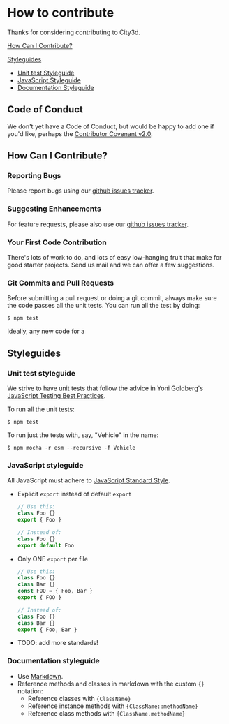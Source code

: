 # How to contribute

Thanks for considering contributing to City3d.

[How Can I Contribute?](#how-can-i-contribute)
<!-- TODO: add this back to the table of contents once these sections are more than one-liners
  * [Reporting Bugs](#reporting-bugs)
  * [Suggesting Enhancements](#suggesting-enhancements)
  * [Your First Code Contribution](#your-first-code-contribution)
  * [Git Commits and Pull Requests](#git-commits-and-pull-requests)
-->

[Styleguides](#styleguides)
  * [Unit test Styleguide](#unit-test-styleguide)
  * [JavaScript Styleguide](#javascript-styleguide)
  * [Documentation Styleguide](#documentation-styleguide)

## Code of Conduct

We don't yet have a Code of Conduct, but would be happy to add one if you'd like, perhaps the [Contributor Covenant v2.0](https://www.contributor-covenant.org/).

## How Can I Contribute?

### Reporting Bugs

Please report bugs using our [github issues tracker](https://github.com/nicky-nym/city3d/issues).

### Suggesting Enhancements

For feature requests, please also use our [github issues tracker](https://github.com/nicky-nym/city3d/issues).

### Your First Code Contribution

There's lots of work to do, and lots of easy low-hanging fruit that make for good starter projects. 
Send us mail and we can offer a few suggestions.

### Git Commits and Pull Requests

Before submitting a pull request or doing a git commit, always make sure the code passes all the unit tests. You can run all the test by doing:

  ```shell
  $ npm test
  ```
Ideally, any new code for a 


## Styleguides


### Unit test styleguide

We strive to have unit tests that follow the advice in Yoni Goldberg's [JavaScript Testing Best Practices](https://github.com/goldbergyoni/javascript-testing-best-practices#readme).

To run all the unit tests:

  ```shell
  $ npm test
  ```

To run just the tests with, say, "Vehicle" in the name:

  ```shell
  $ npm mocha -r esm --recursive -f Vehicle
  ```


### JavaScript styleguide

All JavaScript must adhere to [JavaScript Standard Style](https://standardjs.com/).

* Explicit `export` instead of default `export`
  ```js
  // Use this:
  class Foo {}
  export { Foo } 

  // Instead of:
  class Foo {}
  export default Foo
  ```
* Only ONE `export` per file
  ```js
  // Use this:
  class Foo {}
  class Bar {}
  const FOO = { Foo, Bar }
  export { FOO } 

  // Instead of:
  class Foo {}
  class Bar {}
  export { Foo, Bar } 
  ```
* TODO: add more standards!

### Documentation styleguide

* Use [Markdown](https://daringfireball.net/projects/markdown).
* Reference methods and classes in markdown with the custom `{}` notation:
    * Reference classes with `{ClassName}`
    * Reference instance methods with `{ClassName::methodName}`
    * Reference class methods with `{ClassName.methodName}`


